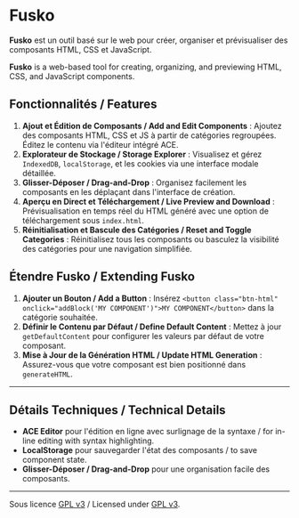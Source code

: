 # Fusko

**Fusko** est un outil basé sur le web pour créer, organiser et prévisualiser des composants HTML, CSS et JavaScript.

**Fusko** is a web-based tool for creating, organizing, and previewing HTML, CSS, and JavaScript components.

## Fonctionnalités / Features

1. **Ajout et Édition de Composants / Add and Edit Components** : Ajoutez des composants HTML, CSS et JS à partir de catégories regroupées. Éditez le contenu via l'éditeur intégré ACE.
2. **Explorateur de Stockage / Storage Explorer** : Visualisez et gérez `IndexedDB`, `localStorage`, et les cookies via une interface modale détaillée.
3. **Glisser-Déposer / Drag-and-Drop** : Organisez facilement les composants en les déplaçant dans l'interface de création.
4. **Aperçu en Direct et Téléchargement / Live Preview and Download** : Prévisualisation en temps réel du HTML généré avec une option de téléchargement sous `index.html`.
5. **Réinitialisation et Bascule des Catégories / Reset and Toggle Categories** : Réinitialisez tous les composants ou basculez la visibilité des catégories pour une navigation simplifiée.

## Étendre Fusko / Extending Fusko

1. **Ajouter un Bouton / Add a Button** : Insérez `<button class="btn-html" onclick="addBlock('MY COMPONENT')">MY COMPONENT</button>` dans la catégorie souhaitée.
2. **Définir le Contenu par Défaut / Define Default Content** : Mettez à jour `getDefaultContent` pour configurer les valeurs par défaut de votre composant.
3. **Mise à Jour de la Génération HTML / Update HTML Generation** : Assurez-vous que votre composant est bien positionné dans `generateHTML`.

---

## Détails Techniques / Technical Details

- **ACE Editor** pour l'édition en ligne avec surlignage de la syntaxe / for in-line editing with syntax highlighting.
- **LocalStorage** pour sauvegarder l'état des composants / to save component state.
- **Glisser-Déposer / Drag-and-Drop** pour une organisation facile des composants.

---

Sous licence [GPL v3](https://www.gnu.org/licenses/gpl-3.0.html) / Licensed under [GPL v3](https://www.gnu.org/licenses/gpl-3.0.html).
